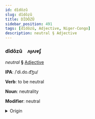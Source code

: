 ```yaml
---
id: dîdôzû
slug: dîdôzû
title: DÎDÔZÛ
sidebar_position: 491
tags: [dîdôzû, Adjective, Niger-Congo]
description: neutral § Adjective
---
```


### dîdôzû&emsp;<span kind="abugida">ʌɟʌıⱴʄ</span>

*neutral* **§** [Adjective](../../tags/Adjective)

**IPA**: /ˈdi.do.d͡ʒu/

**Verb**: to be neutral

**Noun**: neutrality

**Modifier**: neutral

<details>
    <summary>Origin</summary>
    Yoruba didoju /di.do.d͡ʒu/<br/>
    <em>Niger-Congo Language Family</em>
</details>